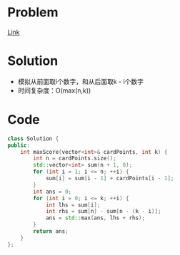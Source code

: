 # Problem
[Link](https://leetcode-cn.com/problems/maximum-points-you-can-obtain-from-cards/)

# Solution
* 模拟从前面取i个数字，和从后面取k - i个数字
* 时间复杂度：O(max(n,k))

# Code
```cpp
class Solution {
public:
    int maxScore(vector<int>& cardPoints, int k) {
        int n = cardPoints.size();
        std::vector<int> sum(n + 1, 0);
        for (int i = 1; i <= n; ++i) {
            sum[i] = sum[i - 1] + cardPoints[i - 1];
        }
        int ans = 0;
        for (int i = 0; i <= k; ++i) {
            int lhs = sum[i];
            int rhs = sum[n] - sum[n - (k - i)];
            ans = std::max(ans, lhs + rhs);
        }
        return ans;
    }
};
```